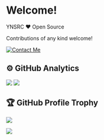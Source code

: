 # Welcome!

YNSRC ❤️ Open Source

Contributions of any kind welcome!

[![Contact Me](https://img.shields.io/badge/contact_me-%79%6e%73%72%63_%41%54_%68%6f%74%6d%61%69%6c%2e%63%6f%6d-blue?&style=for-the-badge&logo=%67%6d%61%69%6c)](mailto:%79%6e%73%72%63%40%68%6f%74%6d%61%69%6c%2e%63%6f%6d)


## ⚙️ GitHub Analytics
<p>
  <picture>
    <source media="(prefers-color-scheme: dark)" srcset="https://github-readme-stats.vercel.app/api/top-langs/?username=ynsrc&layout=compact&theme=catppuccin_mocha&hide_border=true&size_weight=0.2&count_weight=0.8&hide=Jupyter%20Notebook&langs_count=20">
    <img src="https://github-readme-stats.vercel.app/api/top-langs/?username=ynsrc&layout=compact&hide_border=true&size_weight=0.2&count_weight=0.8&hide=Jupyter%20Notebook&langs_count=20">
  </picture>
  <picture>
    <source media="(prefers-color-scheme: dark)" srcset="https://github-readme-stats.vercel.app/api?username=ynsrc&theme=catppuccin_mocha&hide_border=true">
    <img src="https://github-readme-stats.vercel.app/api?username=ynsrc&hide_border=true">
  </picture>
</p>

## 🏆 GitHub Profile Trophy
<p>
  <picture>
    <source media="(prefers-color-scheme: dark)" srcset="https://github-profile-trophy.vercel.app/?username=ynsrc&theme=darkhub&column=7&no-frame=true&no-bg=true&rank=-?">
    <img src="https://github-profile-trophy.vercel.app/?username=ynsrc&column=7&no-frame=true&no-bg=true&rank=-?">
  </picture>
</p>

![](https://komarev.com/ghpvc/?username=ynsrc&color=blue&abbreviated=true)
